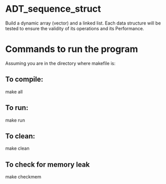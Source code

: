 # ADT_sequence_struct
Build a dynamic array (vector) and a linked list. Each data structure will be tested to ensure the validity of its operations and its Performance.

# Commands to run the program
Assuming you are in the directory where makefile is:

## To compile:
make all

## To run:
make run

## To clean:
make clean

## To check for memory leak
make checkmem
